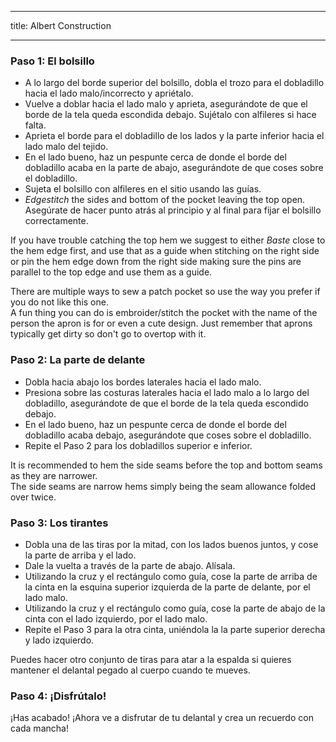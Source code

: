 ***

title: Albert Construction

***

### Paso 1: El bolsillo

- A lo largo del borde superior del bolsillo, dobla el trozo para el dobladillo hacia el lado malo/incorrecto y apriétalo.
- Vuelve a doblar hacia el lado malo y aprieta, asegurándote de que el borde de la tela queda escondida debajo. Sujétalo con alfileres si hace falta.
- Aprieta el borde para el dobladillo de los lados y la parte inferior hacia el lado malo del tejido.
- En el lado bueno, haz un pespunte cerca de donde el borde del dobladillo acaba en la parte de abajo, asegurándote de que coses sobre el dobladillo.
- Sujeta el bolsillo con alfileres en el sitio usando las guías.
- _Edgestitch_ the sides and bottom of the pocket leaving the top open. Asegúrate de hacer punto atrás al principio y al final para fijar el bolsillo correctamente.

<Tip>

If you have trouble catching the top hem we suggest to either _Baste_ close to the hem edge first, and use that as a guide when stitching on the right side or pin the hem edge down from the right side making sure the pins are parallel to the top edge and use them as a guide.

</Tip>

<Note>

There are multiple ways to sew a patch pocket so use the way you prefer if you do not like this one.\
A fun thing you can do is embroider/stitch the pocket with the name of the person the apron is for or even a cute design. Just remember that aprons typically get dirty so don't go to overtop with it.

</Note>

### Paso 2: La parte de delante

- Dobla hacia abajo los bordes laterales hacia el lado malo.
- Presiona sobre las costuras laterales hacia el lado malo a lo largo del dobladillo, asegurándote de que el borde de la tela queda escondido debajo.
- En el lado bueno, haz un pespunte cerca de donde el borde del dobladillo acaba debajo, asegurándote que coses sobre el dobladillo.
- Repite el Paso 2 para los dobladillos superior e inferior.

<Note>

It is recommended to hem the side seams before the top and bottom seams as they are narrower.\
The side seams are narrow hems simply being the seam allowance folded over twice.

</Note>

### Paso 3: Los tirantes

- Dobla una de las tiras por la mitad, con los lados buenos juntos, y cose la parte de arriba y el lado.
- Dale la vuelta a través de la parte de abajo. Alísala.
- Utilizando la cruz y el rectángulo como guía, cose la parte de arriba de la cinta en la esquina superior izquierda de la parte de delante, por el lado malo.
- Utilizando la cruz y el rectángulo como guía, cose la parte de abajo de la cinta con el lado izquierdo, por el lado malo.
- Repite el Paso 3 para la otra cinta, uniéndola la la parte superior derecha y lado izquierdo.

<Note>

Puedes hacer otro conjunto de tiras para atar a la espalda si quieres mantener el delantal pegado al cuerpo cuando te mueves.

</Note>

### Paso 4: ¡Disfrútalo!

¡Has acabado! ¡Ahora ve a disfrutar de tu delantal y crea un recuerdo con cada mancha!
